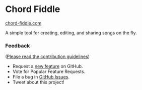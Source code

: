 # Chord Fiddle

[chord-fiddle.com](www.chord-fiddle.com)

A simple tool for creating, editing, and sharing songs on the fly.


### Feedback 

([Please read the contribution guidelines](https://github.com/felipemullen/chord-fiddle-issues/blob/master/CONTRIBUTING.md))

- Request a [new feature](https://github.com/felipemullen/chord-fiddle-issues/blob/master/CONTRIBUTING.md) on GitHub.
- Vote for Popular Feature Requests.
- File a bug in [GitHub Issues](https://github.com/felipemullen/chord-fiddle-issues/issues).
- Tweet about this project!
